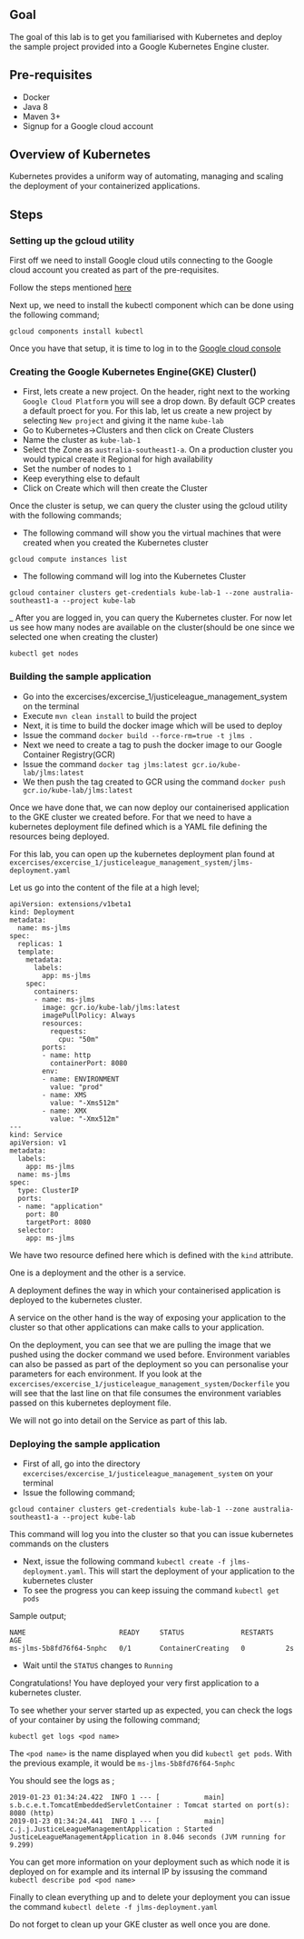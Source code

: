 ## Goal
The goal of this lab is to get you familiarised with Kubernetes and deploy the sample project provided into a Google Kubernetes Engine cluster.

## Pre-requisites

- Docker
- Java 8
- Maven 3+
- Signup for a Google cloud account

## Overview of Kubernetes
 Kubernetes provides a uniform way of automating, managing and scaling the deployment of your containerized applications.

## Steps

### Setting up the gcloud utility

First off we need to install Google cloud utils connecting to the Google cloud account you created as part of the pre-requisites.

Follow the steps mentioned [here](https://cloud.google.com/sdk/docs/downloads-interactive)

Next up, we need to install the kubectl component which can be done using the following command;

```
gcloud components install kubectl
```

Once you have that setup, it is time to log in to the [Google cloud console](https://console.cloud.google.com)

### Creating the Google Kubernetes Engine(GKE) Cluster()

- First, lets create a new project. On the header, right next to the working `Google Cloud Platform` you will see a drop down. By default GCP creates a default proect for you. For this lab, let us create a new project by selecting `New project` and giving it the name `kube-lab`
- Go to Kubernetes->Clusters and then click on Create Clusters
- Name the cluster as `kube-lab-1`
- Select the Zone as `australia-southeast1-a`. On a production cluster you would typical create it Regional for high availability
- Set the number of nodes to `1`
- Keep everything else to default
- Click on Create which will then create the Cluster


Once the cluster is setup, we can query the cluster using the gcloud utility with the following commands;

- The following command will show you the virtual machines that were created when you created the Kubernetes cluster
```
gcloud compute instances list
```

- The following command will log into the Kubernetes Cluster

```
gcloud container clusters get-credentials kube-lab-1 --zone australia-southeast1-a --project kube-lab
```

_ After you are logged in, you can query the Kubernetes cluster. For now let us see how many nodes are available on the cluster(should be one since we selected one when creating the cluster)

```
kubectl get nodes
```

### Building the sample application

- Go into the excercises/excercise_1/justiceleague_management_system on the terminal
- Execute `mvn clean install` to build the project
- Next, it is time to build the docker image which will be used to deploy
- Issue the command `docker build --force-rm=true -t jlms .`
- Next we need to create a tag to push the docker image to our Google Container Registry(GCR)
- Issue the command `docker tag jlms:latest gcr.io/kube-lab/jlms:latest`
- We then push the tag created to GCR using the command `docker push gcr.io/kube-lab/jlms:latest`

Once we have done that, we can now deploy our containerised application to the GKE cluster we created before. For that we need to have a kubernetes deployment file defined which is a YAML file defining the resources being deployed.

For this lab, you can open up the kubernetes deployment plan found at `excercises/excercise_1/justiceleague_management_system/jlms-deployment.yaml`

Let us go into the content of the file at a high level;

```
apiVersion: extensions/v1beta1
kind: Deployment
metadata:
  name: ms-jlms
spec:
  replicas: 1
  template:
    metadata:
      labels:
        app: ms-jlms
    spec:
      containers:
      - name: ms-jlms
        image: gcr.io/kube-lab/jlms:latest
        imagePullPolicy: Always
        resources:
          requests:
            cpu: "50m"
        ports:
        - name: http
          containerPort: 8080
        env:
        - name: ENVIRONMENT
          value: "prod"
        - name: XMS
          value: "-Xms512m"
        - name: XMX
          value: "-Xmx512m"
---
kind: Service
apiVersion: v1
metadata:
  labels:
    app: ms-jlms
  name: ms-jlms
spec:
  type: ClusterIP
  ports:
  - name: "application"
    port: 80
    targetPort: 8080
  selector:
    app: ms-jlms
```

We have two resource defined here which is defined with the `kind` attribute.

One is a deployment and the other is a service.

A deployment defines the way in which your containerised application is deployed to the kubernetes cluster.

A service on the other hand is the way of exposing your application to the cluster so that other applications can make calls to your application.

On the deployment, you can see that we are pulling the image that we pushed using the docker command we used before. Environment variables can also be passed as part of the deployment so you can personalise your parameters for each environment. If you look at the `excercises/excercise_1/justiceleague_management_system/Dockerfile` you will see that the last line on that file consumes the environment variables passed on this kubernetes deployment file.

We will not go into detail on the Service as part of this lab.

### Deploying the sample application

- First of all, go into the directory `excercises/excercise_1/justiceleague_management_system` on your terminal
- Issue the following command;
```
gcloud container clusters get-credentials kube-lab-1 --zone australia-southeast1-a --project kube-lab
```
This command will log you into the cluster so that you can issue kubernetes commands on the clusters

- Next, issue the following command `kubectl create -f jlms-deployment.yaml`. This will start the deployment of your application to the kubernetes cluster
- To see the progress you can keep issuing the command `kubectl get pods`

Sample output;

```
NAME                       READY     STATUS              RESTARTS   AGE
ms-jlms-5b8fd76f64-5nphc   0/1       ContainerCreating   0          2s
```

- Wait until the `STATUS` changes to `Running`

Congratulations! You have deployed your very first application to a kubernetes cluster.

To see whether your server started up as expected, you can check the logs of your container by using the following command;

```
kubectl get logs <pod name>
```

The `<pod name>` is the name displayed when you did `kubectl get pods`. With the previous example, it would be `ms-jlms-5b8fd76f64-5nphc`

You should see the logs as ;

```
2019-01-23 01:34:24.422  INFO 1 --- [           main] s.b.c.e.t.TomcatEmbeddedServletContainer : Tomcat started on port(s): 8080 (http)
2019-01-23 01:34:24.441  INFO 1 --- [           main] c.j.j.JusticeLeagueManagementApplication : Started JusticeLeagueManagementApplication in 8.046 seconds (JVM running for 9.299)
```

You can get more information on your deployment such as which node it is deployed on for example and its internal IP by issusing the command `kubectl describe pod <pod name>`


Finally to clean everything up and to delete your deployment you can issue the command `kubectl delete -f jlms-deployment.yaml`

Do not forget to clean up your GKE cluster as well once you are done.
